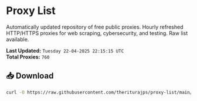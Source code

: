# Proxy List

Automatically updated repository of free public proxies. Hourly refreshed HTTP/HTTPS proxies for web scraping, cybersecurity, and testing. Raw list available.

**Last Updated:** `Tuesday 22-04-2025 22:15:15 UTC`  
**Total Proxies:** `760`

## 📥 Download
```bash
curl -O https://raw.githubusercontent.com/theriturajps/proxy-list/main/proxies.txt
